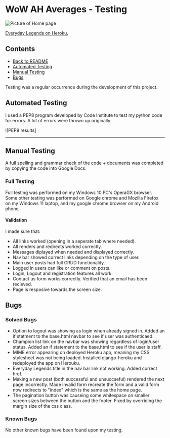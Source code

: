 # **WoW AH Averages - Testing**
![Picture of Home page](/assets/images/preview-image.png)
 
[Everyday Legends on Heroku.](https://everyday-legends.herokuapp.com)

 
## **Contents**
 
* [Back to README](../README.md)
* [Automated Testing](#automated-testing)
* [Manual Testing](#manual-testing)
* [Bugs](#bugs)

Testing was a regular occurrence during the development of this project.
 
## **Automated Testing**
 
I used a PEP8 program developed by Code Institute to test my python code for errors. A lot of errors were thrown up originally.

![PEP8 results]
 
***
## **Manual Testing**
 
A full spelling and grammar check of the code + documents was completed by copying the code into Google Docs.
 
### **Full Testing**
 
Full testing was performed on my Windows 10 PC's OperaGX browser. Some other testing was performed on Google chrome and Mozilla Firefox on my Windows 11 laptop, and my google chrome browser on my Android phone. 
 
#### **Validation**
I made sure that:
* All links worked (opening in a seperate tab where needed).
* All renders and redirects worked correctly.
* Messages diplayed when needed and displayed correctly.
* Nav bar showed correct links depending on the type of user.
* Main user posts had full CRUD functionality.
* Logged in users can like or comment on posts.
* Login, Logout and registration features all work.
* Contact us form works correctly. Verified that an email has been recieved.
* Page is resposive towards the screen size.
 
## **Bugs**
 
### **Solved Bugs**
 
* Option to logout was showing as login when already signed in. Added an if statment to the base.html navbar to see if user was authenticaed.
* Champion list link on the navbar was showing regardless of login/user status. Added an if statement to the base.html to see if the user is staff.
* MIME error appearing on deployed Heroku app, meaning my CSS stylesheet was not being loaded. Installed django-heroku and redeployed the app on Herouku.
* Everyday Legends title in the nav bar link not working. Added correct href.
* Making a new post (both successful and unsuccseful) rendered the next page incorrectly. Made invalid form recreate the form and a valid form now redirects to "index" which is the same as the home page.
* The pagination button was causeing some whitespace on smaller screen sizes between the button and the footer. Fixed by overriding the margin size of the css class.

 
### **Known Bugs**
 
No other known bugs have been found upon my testing.